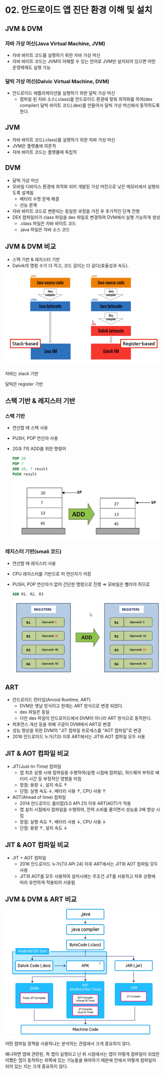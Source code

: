 # 02. 안드로이드 앱 진단 환경 이해 및 설치

## JVM & DVM

### 자바 가상 머신(Java Virtual Machine, JVM)

- 자바 바이트 코드를 실행하기 위한 자바 가상 머신
- 자바 바이트 코드는 JVM이 이해할 수 있는 언어로 JVM만 설치되어 있으면 어떤 운영체제도 실행 가능

### 달빅 가상 머신(Dalvic Virtual Machine, DVM)

- 안드로이드 애플리케이션을 실행하기 위한 달빅 가상 머신
    - 컴파일 된 자바 소스(.class)를 안드로이드 환경에 맞춰 최적화를 하여(dex compiler) 달빅 바이트 코드(.dex)를 만들어서 달빅 가상 머신에서 동작하도록 한다.

## JVM

- 자바 바이트 코드(.class)를 실행하기 위한 자바 가상 머신
- JVM은 플랫폼에 의존적
- 자바 바이트 코드는 플랫폼에 독립적

## DVM

- 달빅 가상 머신
- 모바일 디바이스 환경에 최적화 되어 개발된 가상 머진으로 낮은 메모리에서 실행되도록 설계됨
    - 배터리 수명 문제 해결
    - 선능 문제
- 자바 바이트 코드로 변환되는 동일한 과정을 거친 후 추가적인 단계 진행
- DEX 컴파일러가 class 파일을 dex 파일로 변경하여 DVM에서 실행 가능하게 생성
    - .class 파일은 자바 바이트 코드
    - .java 파일은 자바 소스 코드

## JVM & DVM 비교

- 스택 기반 & 레지스터 기반
- Dalvik의 명령 수가 더 적고, 코드 길이는 더 길다(효율성과 속도).

![Untitled](/Resources/ch.02/1.png)

자바는 stack 기반

달빅은 register 기반

## 스택 기반 & 레지스터 기반

### 스택 기반

- 연산할 때 스택 사용
- PUSH, POP 연산자 사용
- 20과 7의 ADD를 위한 명령어
    
    ```nasm
    POP 20
    POP 7
    ADD 20, 7 result
    PUSH result
    ```
    
    ![Untitled](/Resources/ch.02/2.png)
    

### 레지스터 기반(smali 코드)

- 연산할 때 레지스터 사용
- CPU 레지스터를 기반으로 피 연산자가 저장
- PUSH, POP 연산자가 없어 간단한 명령으로 진행 ⇒ 모바일은 빨라야 하므로
    
    ```nasm
    ADD R1, R2, R3
    ```
    
    ![Untitled](/Resources/ch.02/3.png)
    

## ART

- 안드로이드 런타임(Anroid Runtime, ART)
    - DVM은 옛날 방식이고 현재는 ART 방식으로 변경 되었다.
    - dex 파일은 동일
    - 다만 dex 파일이 안드로이드에서 DVM이 아니라 ART 방식으로 동작한다.
- 퍼포먼스 개선 등을 위해 구글이 DVM에서 ART로 변경
- 성능 향상을 위한 DVM의 “JIT 컴파일 프로세스를 “AOT 컴파일”로 변경
- 2016 안드로이드 누가(7.0) 이후 ART에서는 JIT와 AOT 컴파일 모두 사용

## JIT & AOT 컴파일 비교

- JIT(Just-In-Time) 컴파일
    - 앱 최초 실행 시에 컴파일을 수행하여(실행 시점에 컴파일), 하드웨어 부하로 배터리 시간 등 부정적인 영향을 미침
    - 장점: 용량 ↓, 설치 속도 ↑
    - 단점: 실행 속도 ↓, 배터리 사용 ↑, CPU 사용 ↑
- AOT(Ahead of time) 컴파일
    - 2014 안드로이드 롤리팝(5.0 API 21) 이후 ART(AOT)가 적용
    - 앱 설치 시점에서 컴파일을 수행하여, 전력 소비를 줄이면서 성능을 2배 향상 시킴
    - 장점: 실행 속도 ↑, 배터리 사용 ↓, CPU 사용 ↓
    - 단점: 용량 ↑, 설치 속도 ↓

## JIT & AOT 컴파일 비교

- JIT + AOT 컴파일
    - 2016 안드로이드 누가(7.0 API 24) 이후 ART에서는 JIT와 AOT 컴파일 모두 사용
    - JIT와 AOT를 모두 사용하여 설치시에는 무조건 JIT를 사용하고 차후 상황에 따라 유연하게 적용되어 사용됨

## JVM & DVM & ART 비교

![Untitled](/Resources/ch.02/4.png)

어떤 컴파일 정책을 사용하냐는 분석하는 관점에서 크게 중요하지 않다.

왜나하면 앱에 관련된, 즉 앱이 실행되고 난 뒤 시점에서는 앱이 어떻게 컴파일이 되었든 어쨌든 앱이 동작하는 위쪽에 있는 기능들을 봐야하기 때문에 안에서 어떻게 컴파일이 되어 있는 지는 크게 중요하지 않다.